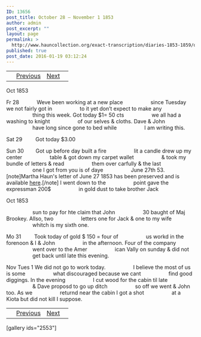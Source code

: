 ```yaml
---
ID: 13656
post_title: October 28 – November 1 1853
author: admin
post_excerpt: ""
layout: page
permalink: >
  http://www.hauncollection.org/exact-transcription/diaries-1853-1859/october-28-november-1-1853/
published: true
post_date: 2016-01-19 03:12:24
---
```

<table style="width: 100%;" align="center">
<tbody>
<tr>
<td> <a href="http://www.hauncollection.org/diaries-1853-1859/accounts-page-2/"><img class="" src="https://lh3.googleusercontent.com/-EFJpxxNiPNw/VqgtWBCZrMI/AAAAAAAAAFU/WfY4lPFWWkg/s800-Ic42/Soeb-Plain-Arrows-8-10px.png" alt="" width="10" height="10" /></a> <a href="http://www.hauncollection.org/diaries-1853-1859/october-23-october-27-1853/">Previous</a></td>
<td style="text-align: right;"><a href="http://www.hauncollection.org/diaries-1853-1859/november-2-november-6-1853/">Next</a> <a href="http://www.hauncollection.org/diaries-1853-1859/november-2-november-6-1853/"><img src="https://lh3.googleusercontent.com/-67k0cYlpXHw/VqgtWKz1MXI/AAAAAAAAAFU/k9PW_Piyurk/s800-Ic42/Soeb-Plain-Arrows-5-10px.png" alt="" width="10" height="10" /></a></td>
</tr>
</tbody>
</table>
Oct 1853

Fr 28            Weve been working at a new place
<span style="margin-left: 70px;">since Tuesday we not fairly got in
<span style="margin-left: 70px;">to it yet don’t expect to make any
<span style="margin-left: 70px;">thing this week. Got today $1= 50 cts
<span style="margin-left: 70px;">we all had a washing to knight
<span style="margin-left: 70px;">of our selves &amp; cloths. Dave &amp; John
<span style="margin-left: 70px;">have long since gone to bed while
<span style="margin-left: 70px;">I am writing this.</span></span></span></span></span></span></span>

Sat 29         Got today $3.00

Sun 30        Got up before day built a fire
<span style="margin-left: 70px;">lit a candle drew up my center
<span style="margin-left: 70px;">table &amp; got down my carpet wallet
<span style="margin-left: 70px;">&amp; took my bundle of letters &amp; read
<span style="margin-left: 70px;">them over carfully &amp; the last
<span style="margin-left: 70px;">one I got from you is of daye
<span style="margin-left: 70px;">June 27th 53.[note]Martha Haun's letter of June 27 1853 has been preserved and is available <a title="June 27 1853" href="http://www.hauncollection.org/version-3/version-iii-series-ii/june-27-1853-martha-haun-to-james-haun/">here</a>.[/note] I went down to the
<span style="margin-left: 70px;">point gave the expressman 200$
<span style="margin-left: 70px;">in gold dust to take brother Jack</span></span></span></span></span></span></span></span>

Oct 1853

<span style="margin-left: 70px;">sun to pay for hte claim that John
<span style="margin-left: 70px;">30 baught of Maj Brookey. Allso, two
<span style="margin-left: 70px;">letters one for Jack &amp; one to my wife
<span style="margin-left: 70px;">whitch is my sixth one.</span></span></span></span>

Mo 31         Took today of gold $ 150 = four of
<span style="margin-left: 70px;">us workd in the forenoon &amp; I &amp; John
<span style="margin-left: 70px;">in the afternoon. Four of the company
<span style="margin-left: 70px;">went over to the Amer
<span style="margin-left: 70px;">ican Vally on sunday &amp; did not
<span style="margin-left: 70px;">get back until late this evening.</span></span></span></span></span>

Nov Tues 1 We did not go to work today.
<span style="margin-left: 70px;">I believe the most of us is some
<span style="margin-left: 70px;">what discouraged because we cant
<span style="margin-left: 70px;">find good diggings. In the evening
<span style="margin-left: 70px;">I cut wood for the cabin til late
<span style="margin-left: 70px;">&amp; Dave proposd to go up ditch
<span style="margin-left: 70px;">so off we went &amp; John too. As we
<span style="margin-left: 70px;">returnd near the cabin I got a shot
<span style="margin-left: 70px;">at a Kiota but did not kill I suppose.</span></span></span></span></span></span></span></span>
<table style="width: 100%;" align="center">
<tbody>
<tr>
<td> <a href="http://www.hauncollection.org/diaries-1853-1859/accounts-page-2/"><img class="" src="https://lh3.googleusercontent.com/-EFJpxxNiPNw/VqgtWBCZrMI/AAAAAAAAAFU/WfY4lPFWWkg/s800-Ic42/Soeb-Plain-Arrows-8-10px.png" alt="" width="10" height="10" /></a> <a href="http://www.hauncollection.org/diaries-1853-1859/october-23-october-27-1853/">Previous</a></td>
<td style="text-align: right;"><a href="http://www.hauncollection.org/diaries-1853-1859/november-2-november-6-1853/">Next</a> <a href="http://www.hauncollection.org/diaries-1853-1859/november-2-november-6-1853/"><img src="https://lh3.googleusercontent.com/-67k0cYlpXHw/VqgtWKz1MXI/AAAAAAAAAFU/k9PW_Piyurk/s800-Ic42/Soeb-Plain-Arrows-5-10px.png" alt="" width="10" height="10" /></a></td>
</tr>
</tbody>
</table>
[gallery ids="2553"]

&nbsp;